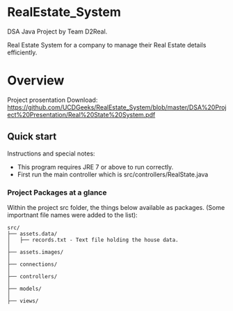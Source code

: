 # RealEstate_System
DSA Java Project by Team D2Real.

Real Estate System for a company to manage their Real Estate details efficiently.

# Overview
Project prosentation 
Download:
https://github.com/UCDGeeks/RealEstate_System/blob/master/DSA%20Project%20Presentation/Real%20State%20System.pdf

## Quick start

Instructions and special notes:

- This program requires JRE 7 or above to run correctly.
- First run the main controller which is src/controllers/RealState.java


### Project Packages at a glance

Within the project src folder, the things below available as packages. (Some importnant file names were added to the list):

```
src/
├── assets.data/
│   ├── records.txt - Text file holding the house data.
│ 
├── assets.images/
│   
├── connections/
│ 
├── controllers/
│
├── models/
│
├── views/
```
